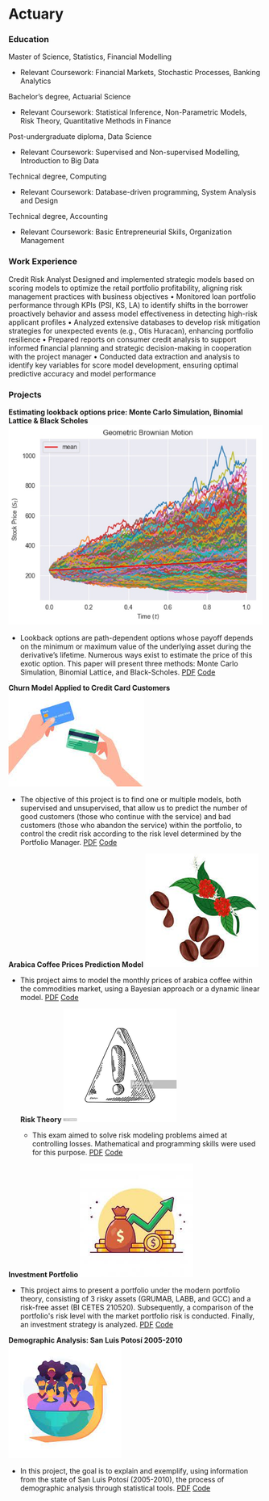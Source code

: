 # Actuary

### Education 

Master of Science, Statistics, Financial Modelling
- Relevant Coursework: Financial Markets, Stochastic Processes, Banking Analytics

Bachelor’s degree, Actuarial Science 
- Relevant Coursework: Statistical Inference, Non-Parametric Models, Risk Theory, Quantitative Methods in Finance

Post-undergraduate diploma, Data Science 
- Relevant Coursework: Supervised and Non-supervised Modelling, Introduction to Big Data

Technical degree, Computing 
- Relevant Coursework: Database-driven programming, System Analysis and Design

Technical degree, Accounting
- Relevant Coursework: Basic Entrepreneurial Skills, Organization Management

  
### Work Experience
Credit Risk Analyst
Designed and implemented strategic models based on scoring models to optimize the retail portfolio
profitability, aligning risk management practices with business objectives
• Monitored loan portfolio performance through KPIs (PSI, KS, LA) to identify shifts in the borrower proactively
behavior and assess model effectiveness in detecting high-risk applicant profiles
• Analyzed extensive databases to develop risk mitigation strategies for unexpected events (e.g., Otis
Huracan), enhancing portfolio resilience
• Prepared reports on consumer credit analysis to support informed financial planning and strategic decision-making
in cooperation with the project manager
• Conducted data extraction and analysis to identify key variables for score model development, ensuring
optimal predictive accuracy and model performance


### Projects 
**Estimating lookback options price: Monte Carlo Simulation, Binomial Lattice & Black Scholes**
![CC](/assets/Geom_Brow_Mot.jpeg)
- Lookback options are path-dependent options whose payoff depends on the minimum or maximum value of the underlying asset during the derivative’s lifetime. Numerous ways exist to estimate the price of this exotic option. This paper will present three methods: Monte Carlo Simulation, Binomial Lattice, and Black-Scholes.
  [PDF](https://drive.google.com/file/d/1AVXiR1d-Sc3Qe-ITTNtslhcm-GW-Cofj/view?usp=sharing)
  [Code](https://drive.google.com/file/d/1b_VyVHXpH5TKgvFB2iV12DPyNLSxCGEg/view?usp=sharing)
  
**Churn Model Applied to Credit Card Customers**
![CC](/assets/credit_card.jpeg)
- The objective of this project is to find one or multiple models, both supervised and unsupervised, that allow us to predict the number of good customers (those who continue with the service) and bad customers (those who abandon the service) within the portfolio, to control the credit risk according to the risk level determined by the Portfolio Manager.
  [PDF](https://drive.google.com/file/d/1j-cmg0DwZNtVXVtsf8A7Ij41mBEAY8Il/view?usp=sharing)
  [Code](https://drive.google.com/file/d/14bzIaSIMtOY83zZp8e5AYTK67XohNwlj/view?usp=sharing)

**Arabica Coffee Prices Prediction Model**
![Coffee](/assets/coffee.jpeg)
- This project aims to model the monthly prices of arabica coffee within the commodities market, using a Bayesian approach or a dynamic linear model.
  [PDF](https://drive.google.com/file/d/1JfjFcUG3Z6GnfUzbXteq3b8dikP68BKt/view?usp=share_link)
  [Code](https://drive.google.com/file/d/184f3Jvtp8uj7nMosJC1D76s3GRtXeTY8/view?usp=share_link)

  **Risk Theory**
  ![Risk](/assets/risk.png)
  - This exam aimed to solve risk modeling problems aimed at controlling losses. Mathematical and programming skills were used for this purpose.
  [PDF](https://drive.google.com/file/d/1qvNGLfRZped0outJ_acsGoTcnQxzV0mu/view?usp=sharing)
  [Code](https://drive.google.com/file/d/19iQjfS48RG2zlFyyjyTH8TP23tZ_xgXD/view?usp=share_link)

**Investment Portfolio**
![Finance](/assets/finance.jpeg)
-  This project aims to present a portfolio under the modern portfolio theory, consisting of 3 risky assets (GRUMAB, LABB, and GCC) and a risk-free asset (BI CETES 210520). Subsequently, a comparison of the portfolio's risk level with the market portfolio risk is conducted. Finally, an investment strategy is analyzed.
  [PDF](https://drive.google.com/file/d/1rk02iwIVo7I5VZ-sOAc0tCATo5eyG1w2/view?usp=sharing)
  [Code](https://drive.google.com/file/d/1Iil0UQjteJIVQhJsqOVZ81NrOqNEsEcg/view?usp=share_link)

**Demographic Analysis: San Luis Potosí 2005-2010**
![demography](/assets/demography.jpeg)
  - In this project, the goal is to explain and exemplify, using information from the state of San Luis Potosí (2005-2010), the process of demographic analysis through statistical tools.
[PDF](https://drive.google.com/file/d/16k7lsqjm2J-QK1CjQgufUtYZ_V6Utgps/view?usp=sharing)
[Code](https://drive.google.com/file/d/1tJgqavXGoAkCXFi9RtOVqp7GsBu9zrIE/view?usp=share_link)
